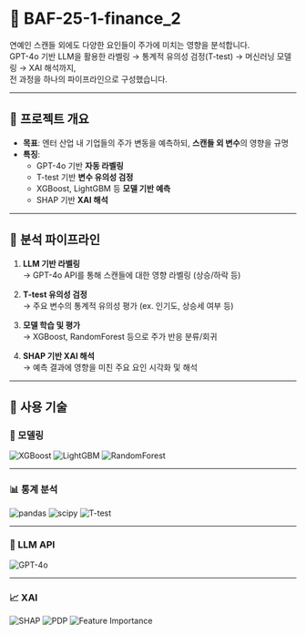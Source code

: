 # 🧠 BAF-25-1-finance_2

연예인 스캔들 외에도 다양한 요인들이 주가에 미치는 영향을 분석합니다.  
GPT-4o 기반 LLM을 활용한 라벨링 → 통계적 유의성 검정(T-test) → 머신러닝 모델링 → XAI 해석까지,  
전 과정을 하나의 파이프라인으로 구성했습니다.

---

## 📌 프로젝트 개요

- **목표**: 엔터 산업 내 기업들의 주가 변동을 예측하되, **스캔들 외 변수**의 영향을 규명
- **특징**:
  - GPT-4o 기반 **자동 라벨링**
  - T-test 기반 **변수 유의성 검정**
  - XGBoost, LightGBM 등 **모델 기반 예측**
  - SHAP 기반 **XAI 해석**

---

## 🔁 분석 파이프라인

1. **LLM 기반 라벨링**  
   → GPT-4o API를 통해 스캔들에 대한 영향 라벨링 (상승/하락 등)

2. **T-test 유의성 검정**  
   → 주요 변수의 통계적 유의성 평가 (ex. 인기도, 상승세 여부 등)

3. **모델 학습 및 평가**  
   → XGBoost, RandomForest 등으로 주가 반응 분류/회귀

4. **SHAP 기반 XAI 해석**  
   → 예측 결과에 영향을 미친 주요 요인 시각화 및 해석

---
	
## 🧩 사용 기술

### 🧠 모델링  
![XGBoost](https://img.shields.io/badge/XGBoost-FF6600?style=for-the-badge&logo=python&logoColor=white)
![LightGBM](https://img.shields.io/badge/LightGBM-8BC34A?style=for-the-badge&logo=python&logoColor=white)
![RandomForest](https://img.shields.io/badge/RandomForest-005C5C?style=for-the-badge&logo=scikit-learn&logoColor=white)

---

### 📊 통계 분석  
![pandas](https://img.shields.io/badge/pandas-150458?style=for-the-badge&logo=pandas&logoColor=white)
![scipy](https://img.shields.io/badge/scipy-8CAAE6?style=for-the-badge&logo=scipy&logoColor=white)
![T-test](https://img.shields.io/badge/T--test-003366?style=for-the-badge&logo=python&logoColor=white)

---

### 💬 LLM API  
![GPT-4o](https://img.shields.io/badge/OpenAI_GPT--4o-412991?style=for-the-badge&logo=openai&logoColor=white)

---

### 📈 XAI  
![SHAP](https://img.shields.io/badge/SHAP-000000?style=for-the-badge&logo=chartdotjs&logoColor=white)
![PDP](https://img.shields.io/badge/Partial_Dependence_Plot-4CAF50?style=for-the-badge&logo=plotly&logoColor=white)
![Feature Importance](https://img.shields.io/badge/Feature_Importance-F57C00?style=for-the-badge&logo=python&logoColor=white)
